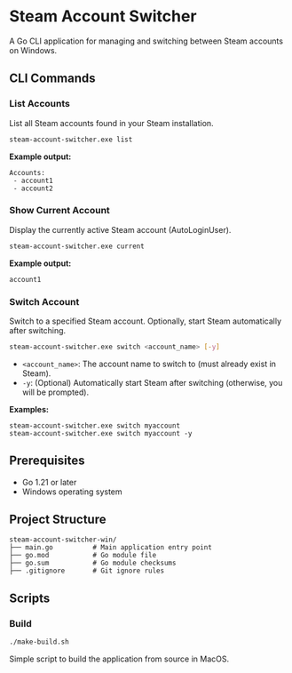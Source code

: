 # Steam Account Switcher

A Go CLI application for managing and switching between Steam accounts on Windows.

## CLI Commands

### List Accounts
List all Steam accounts found in your Steam installation.

```bash
steam-account-switcher.exe list
```

**Example output:**
```
Accounts:
 - account1
 - account2
```

### Show Current Account
Display the currently active Steam account (AutoLoginUser).

```bash
steam-account-switcher.exe current
```

**Example output:**
```
account1
```

### Switch Account
Switch to a specified Steam account. Optionally, start Steam automatically after switching.

```bash
steam-account-switcher.exe switch <account_name> [-y]
```
- `<account_name>`: The account name to switch to (must already exist in Steam).
- `-y`: (Optional) Automatically start Steam after switching (otherwise, you will be prompted).

**Examples:**
```
steam-account-switcher.exe switch myaccount
steam-account-switcher.exe switch myaccount -y
```

## Prerequisites

- Go 1.21 or later
- Windows operating system

## Project Structure

```
steam-account-switcher-win/
├── main.go          # Main application entry point
├── go.mod           # Go module file
├── go.sum           # Go module checksums
├── .gitignore       # Git ignore rules
```

## Scripts

### Build

```bash
./make-build.sh
```

Simple script to build the application from source in MacOS.